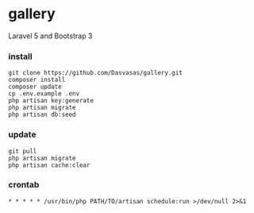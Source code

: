 # gallery

Laravel 5 and Bootstrap 3

### install

```
git clone https://github.com/Dasvasas/gallery.git
composer install
composer update
cp .env.example .env
php artisan key:generate
php artisan migrate
php artisan db:seed
```

### update

```
git pull
php artisan migrate
php artisan cache:clear
```

### crontab

```
* * * * * /usr/bin/php PATH/TO/artisan schedule:run >/dev/null 2>&1
```